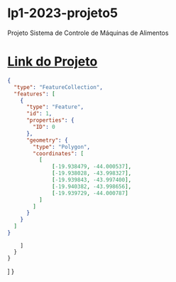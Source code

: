 # lp1-2023-projeto5
Projeto Sistema de Controle de Máquinas de Alimentos
# [Link do Projeto](https://docs.google.com/document/d/1HNgsj6d2ofMJocTMxAGiWbGbcBiL7pEV1Su-kRpeT3k/edit#heading=h.gjdgxs)
```geojson
{
  "type": "FeatureCollection",
  "features": [
    {
      "type": "Feature",
      "id": 1,
      "properties": {
        "ID": 0
      },
      "geometry": {
        "type": "Polygon",
        "coordinates": [
          [
              [-19.938479, -44.000537],
              [-19.938028, -43.998327],
              [-19.939843, -43.997400],
              [-19.940382, -43.998656],
              [-19.939729, -44.000787]
          ]
        ]
      }
    }
  ]
}
```
        ]
      }
    }
  ]
}
```
